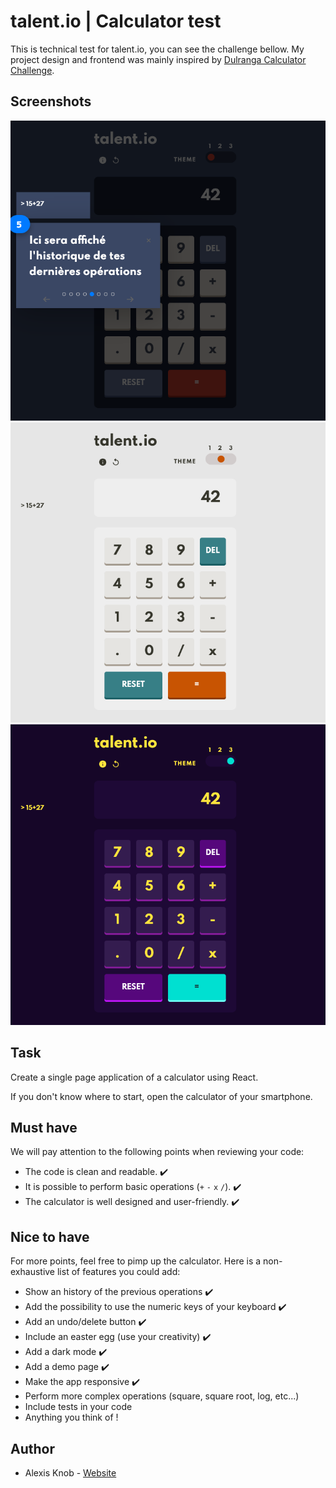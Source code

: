 # talent.io | Calculator test

This is technical test for talent.io, you can see the challenge bellow. My project design and frontend was mainly inspired by [Dulranga Calculator Challenge](https://github.com/dulranga/Multi-Theme-Calculator).

## Screenshots

![app-default](./public/app-default.png)
![app-white](./public/app-white.png)
![app-purple](./public/app-purple.png)

## Task
Create a single page application of a calculator using React.

If you don't know where to start, open the calculator of your smartphone.


## Must have

We will pay attention to the following points when reviewing your code:

- The code is clean and readable. ✔️
- It is possible to perform basic operations (`+` `-` `x` `/`). ✔️
- The calculator is well designed and user-friendly. ✔️

## Nice to have

For more points, feel free to pimp up the calculator. Here is a non-exhaustive list of features you could add:

- Show an history of the previous operations ✔️
- Add the possibility to use the numeric keys of your keyboard ✔️
- Add an undo/delete button ✔️
- Include an easter egg (use your creativity) ✔️
- Add a dark mode ✔️
- Add a demo page ✔️
- Make the app responsive ✔️
- Perform more complex operations (square, square root, log, etc...)
- Include tests in your code
- Anything you think of !

## Author

- Alexis Knob - [Website](https://www.bonko.fr/)
